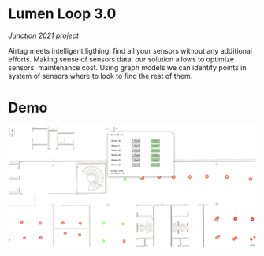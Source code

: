# Lumen Loop 3.0
*Junction 2021 project*

Airtag meets intelligent ligthing: find all your sensors without any additional efforts.
Making sense of sensors data: our solution allows to optimize sensors' maintenance cost. Using graph models we can identify points in system of sensors where to look to find the rest of them.


# Demo
![Demo Image](https://github.com/LizaLebedeva/junction-2021/blob/master/lumen_loop_site_1.png)

